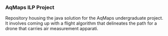 ### AqMaps ILP Project

Repository housing the java solution for the AqMaps undergraduate project.
It involves coming up with a flight algorithm that delineates the path for a
drone that carries air measurement apparati.
